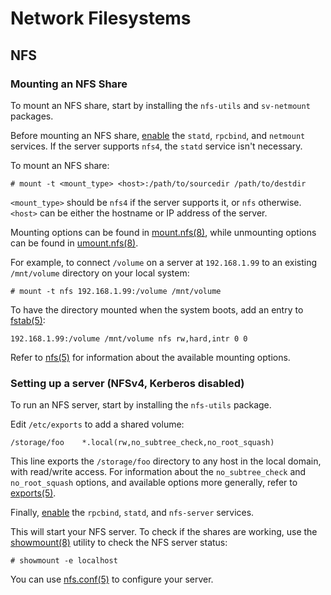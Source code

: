# Network Filesystems

## NFS

### Mounting an NFS Share

To mount an NFS share, start by installing the `nfs-utils` and `sv-netmount`
packages.

Before mounting an NFS share,
[enable](./services/index.md#enabling-services)  the `statd`, `rpcbind`, and
`netmount` services. If the server supports `nfs4`, the `statd` service
isn't necessary.

To mount an NFS share:

``` # mount -t <mount_type> <host>:/path/to/sourcedir /path/to/destdir ```

`<mount_type>` should be `nfs4` if the server supports it, or `nfs`
otherwise.  `<host>` can be either the hostname or IP address of the server.

Mounting options can be found in
[mount.nfs(8)](https://man.voidlinux.org/mount.nfs.8), while unmounting
options can be found in
[umount.nfs(8)](https://man.voidlinux.org/umount.nfs.8).

For example, to connect `/volume` on a server at `192.168.1.99` to an
existing `/mnt/volume` directory on your local system:

``` # mount -t nfs 192.168.1.99:/volume /mnt/volume ```

To have the directory mounted when the system boots, add an entry to
[fstab(5)](https://man.voidlinux.org/fstab.5):

``` 192.168.1.99:/volume /mnt/volume nfs rw,hard,intr 0 0 ```

Refer to [nfs(5)](https://man.voidlinux.org/nfs.5) for information about the
available mounting options.

### Setting up a server (NFSv4, Kerberos disabled)

To run an NFS server, start by installing the `nfs-utils` package.

Edit `/etc/exports` to add a shared volume:

```
/storage/foo    *.local(rw,no_subtree_check,no_root_squash)
```

This line exports the `/storage/foo` directory to any host in the local
domain, with read/write access. For information about the `no_subtree_check`
and `no_root_squash` options, and available options more generally, refer to
[exports(5)](https://man.voidlinux.org/exports.5).

Finally, [enable](./services/index.md#enabling-services) the `rpcbind`,
`statd`, and `nfs-server` services.

This will start your NFS server. To check if the shares are working, use the
[showmount(8)](https://man.voidlinux.org/showmount.8) utility to check the
NFS server status:

``` # showmount -e localhost ```

You can use [nfs.conf(5)](https://man.voidlinux.org/nfs.conf.5) to configure
your server.
